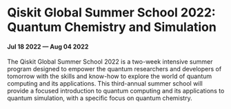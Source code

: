 # Qiskit Global Summer School 2022: Quantum Chemistry and Simulation
#### Jul 18 2022 — Aug 04 2022


The Qiskit Global Summer School 2022 is a two-week intensive summer program designed to empower the quantum researchers and developers of tomorrow with the skills and know-how to explore the world of quantum computing and its applications. This third-annual summer school will provide a focused introduction to quantum computing and its applications to quantum simulation, with a specific focus on quantum chemistry.
